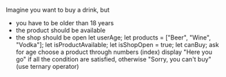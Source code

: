 Imagine you want to buy a drink, but
- you have to be older than 18 years
- the product should be available
- the shop should be open
let userAge;
let products = ["Beer", "Wine", "Vodka"];
let isProductAvailable;
let isShopOpen = true;
let canBuy;
 ask for age
choose a product through numbers (index)
display "Here you go" if all the condition are satisfied, otherwise "Sorry, you can't buy" (use ternary operator)